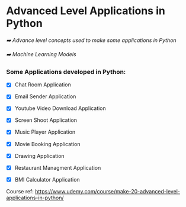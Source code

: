 # Advanced Level Applications in Python

*➡️ Advance level concepts used to make some applications in Python*

*➡️ Machine Learning Models*

### Some Applications developed in Python:

- [x] Chat Room Application
- [x] Email Sender Application
- [x] Youtube Video Download Application
- [x] Screen Shoot Application
- [x] Music Player Application
- [x] Movie Booking Application
- [x] Drawing Application
- [x] Restaurant Managment Application
- [x] BMI Calculator Application



Course ref: https://www.udemy.com/course/make-20-advanced-level-applications-in-python/
